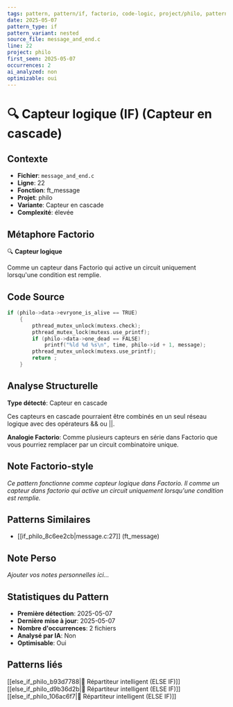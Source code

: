 ```yaml
---
tags: pattern, pattern/if, factorio, code-logic, project/philo, pattern/variant/nested
date: 2025-05-07
pattern_type: if
pattern_variant: nested
source_file: message_and_end.c
line: 22
project: philo
first_seen: 2025-05-07
occurrences: 2
ai_analyzed: non
optimizable: oui
---
```


# 🔍 Capteur logique (IF) (Capteur en cascade)

## Contexte
- **Fichier**: `message_and_end.c`
- **Ligne**: 22
- **Fonction**: ft_message
- **Projet**: philo
- **Variante**: Capteur en cascade
- **Complexité**: élevée

## Métaphore Factorio
🔍 **Capteur logique**

Comme un capteur dans Factorio qui active un circuit uniquement lorsqu'une condition est remplie.

## Code Source
```c
if (philo->data->evryone_is_alive == TRUE)
	{
		pthread_mutex_unlock(mutexs.check);
		pthread_mutex_lock(mutexs.use_printf);
		if (philo->data->one_dead == FALSE)
			printf("%ld %d %s\n", time, philo->id + 1, message);
		pthread_mutex_unlock(mutexs.use_printf);
		return ;
	}
```

## Analyse Structurelle
**Type détecté**: Capteur en cascade

Ces capteurs en cascade pourraient être combinés en un seul réseau logique avec des opérateurs && ou ||.

**Analogie Factorio**:
Comme plusieurs capteurs en série dans Factorio que vous pourriez remplacer par un circuit combinatoire unique.

## Note Factorio-style
*Ce pattern fonctionne comme capteur logique dans Factorio. Il comme un capteur dans factorio qui active un circuit uniquement lorsqu'une condition est remplie.*

## Patterns Similaires
- [[if_philo_8c6ee2cb|message.c:27]] (ft_message)

## Note Perso
*Ajouter vos notes personnelles ici...*

## Statistiques du Pattern
- **Première détection**: 2025-05-07
- **Dernière mise à jour**: 2025-05-07
- **Nombre d'occurrences**: 2 fichiers
- **Analysé par IA**: Non
- **Optimisable**: Oui

## Patterns liés
[[else_if_philo_b93d7788|🔄 Répartiteur intelligent (ELSE IF)]]
[[else_if_philo_d9b36d2b|🔄 Répartiteur intelligent (ELSE IF)]]
[[else_if_philo_106ac6f7|🔄 Répartiteur intelligent (ELSE IF)]]
